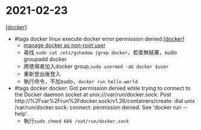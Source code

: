 # 2021-02-23
[[docker]]
- #tags docker linux execute docker error:permission denied.[[docker]]
  - [manage docker as non-root user](https://docs.docker.com/engine/install/linux-postinstall/) 
  - 尋找 `sudo cat /etc/gshadow |grep docker`，若查無結果，sudo groupadd docker
  - 將使用者加入docker group,`sudo usermod -aG docker $user`
  - 重新登出後登入
  - 執行命令，不加sudo，`docker run hello-world`
- #tags docker docker: Got permission denied while trying to connect to the Docker daemon socket at unix:///var/run/docker.sock: Post http://%2Fvar%2Frun%2Fdocker.sock/v1.26/containers/create: dial unix /var/run/docker.sock: connect: permission denied. See 'docker run --help'.
  - 執行`sudo chmod 666 /vat/run/docker.sock`

[//begin]: # "Autogenerated link references for markdown compatibility"
[docker]: ../../../../devops/7-operate/learning/docker/docker.md "Docker"
[//end]: # "Autogenerated link references"